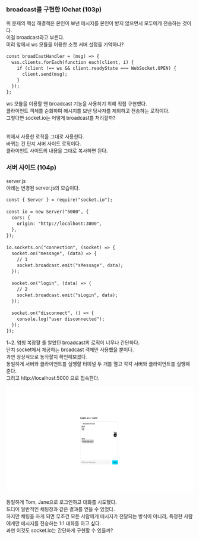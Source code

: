 ### broadcast를 구현한 IOchat (103p)

<font size=2>위 문제의 핵심 해결책은 본인이 보낸 메시지를 본인이 받지 않으면서 모두에게 전송하는 것이다.</font><br />
<font size=2>이걸 broadcast라고 부른다.</font><br />
<font size=2>미리 앞에서 ws 모듈을 이용한 소켓 서버 설정을 기억하나?</font><br />

```
const broadCastHandler = (msg) => {
  wss.clients.forEach(function each(client, i) {
    if (client !== ws && client.readyState === WebSocket.OPEN) {
      client.send(msg);
    }
  });
};
```

<font size=2>ws 모듈을 이용할 땐 broadcast 기능을 사용하기 위해 직접 구현했다.</font><br />
<font size=2>클라이언트 객체를 순회하며 메시지를 보낸 당사자를 제외하고 전송하는 로직이다.</font><br />
<font size=2>그렇다면 socket.io는 어떻게 broadcast를 처리할까?</font><br /><br />

<font size=2>위에서 사용한 로직을 그대로 사용한다.</font><br />
<font size=2>바뀌는 건 단지 서버 사이드 로직이다.</font><br />
<font size=2>클라이언트 사이드의 내용을 그대로 복사하면 된다.</font><br />

### 서버 사이드 (104p)

<font size=2>server.js</font><br />
<font size=2>아래는 변경된 server.js의 모습이다.</font><br />

```
const { Server } = require("socket.io");

const io = new Server("5000", {
  cors: {
    origin: "http://localhost:3000",
  },
});

io.sockets.on("connection", (socket) => {
  socket.on("message", (data) => {
    // 1
    socket.broadcast.emit("sMessage", data);
  });

  socket.on("login", (data) => {
    // 2
    socket.broadcast.emit("sLogin", data);
  });

  socket.on("disconnect", () => {
    console.log("user disconnected");
  });
});
```

<font size=2>1~2. 엄청 복잡할 줄 알았던 broadcast의 로직이 너무나 간단하다.</font><br />
<font size=2>단지 socket에서 제공하는 broadcast 객체만 사용했을 뿐이다.</font><br />
<font size=2>과연 정상적으로 동작할지 확인해보겠다.</font><br />
<font size=2>동일하게 서버와 클라이언트를 실행할 터미널 두 개를 열고 각각 서버와 클라이언트를 실행해준다.</font><br />
<font size=2>그리고 http://localhost:5000 으로 접속한다.</font><br />

![BROWSER_RENDERING](../assets/IOchat_broadcast.png)

<font size=2>동일하게 Tom, Jane으로 로그인하고 대화를 시도했다.</font><br />
<font size=2>드디어 일반적인 채팅창과 같은 결과를 얻을 수 있었다.</font><br />
<font size=2>하지만 채팅을 하게 되면 무조건 모든 사람에게 메시지가 전달되는 방식이 아니라, 특정한 사람에게만 메시지를 전송하는 1:1 대화를 하고 싶다.</font><br />
<font size=2>과연 이것도 socket.io는 간단하게 구현할 수 있을까?</font><br />